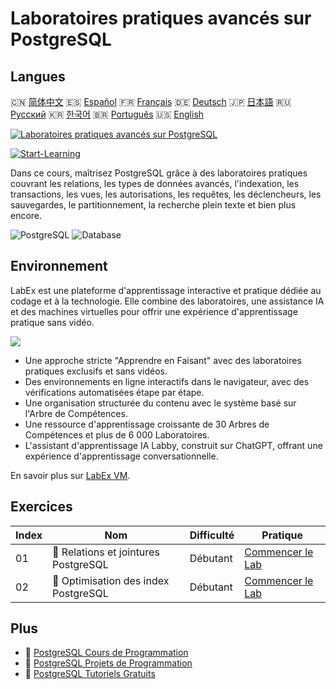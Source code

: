# Laboratoires pratiques avancés sur PostgreSQL

## Langues

🇨🇳 [简体中文](README_zh.md) 🇪🇸 [Español](README_es.md) 🇫🇷 [Français](README_fr.md) 🇩🇪 [Deutsch](README_de.md) 🇯🇵 [日本語](README_ja.md) 🇷🇺 [Русский](README_ru.md) 🇰🇷 [한국어](README_ko.md) 🇧🇷 [Português](README_pt.md) 🇺🇸 [English](README.md) 

[![Laboratoires pratiques avancés sur PostgreSQL](https://cover-creator.labex.io/advanced-postgresql-practical-labs.png?lang=fr)](https://labex.io/fr/courses/advanced-postgresql-practical-labs)

[![Start-Learning](https://img.shields.io/badge/Start-Learning-whitesmoke?style=for-the-badge)](https://labex.io/fr/courses/advanced-postgresql-practical-labs)

Dans ce cours, maîtrisez PostgreSQL grâce à des laboratoires pratiques couvrant les relations, les types de données avancés, l'indexation, les transactions, les vues, les autorisations, les requêtes, les déclencheurs, les sauvegardes, le partitionnement, la recherche plein texte et bien plus encore.

![PostgreSQL](https://img.shields.io/badge/PostgreSQL-whitesmoke?style=for-the-badge&logo=postgresql)
![Database](https://img.shields.io/badge/Database-whitesmoke?style=for-the-badge&logo=database)


## Environnement

LabEx est une plateforme d'apprentissage interactive et pratique dédiée au codage et à la technologie. Elle combine des laboratoires, une assistance IA et des machines virtuelles pour offrir une expérience d'apprentissage pratique sans vidéo.

![](https://tutorial-screenshot.getvm.io/images/vm-1725247253.png)

- Une approche stricte "Apprendre en Faisant" avec des laboratoires pratiques exclusifs et sans vidéos.
- Des environnements en ligne interactifs dans le navigateur, avec des vérifications automatisées étape par étape.
- Une organisation structurée du contenu avec le système basé sur l'Arbre de Compétences.
- Une ressource d'apprentissage croissante de 30 Arbres de Compétences et plus de 6 000 Laboratoires.
- L'assistant d'apprentissage IA Labby, construit sur ChatGPT, offrant une expérience d'apprentissage conversationnelle.

En savoir plus sur [LabEx VM](https://support.labex.io/using-labex/virtual-machine).

## Exercices

|   Index | Nom                                  | Difficulté   | Pratique                                                                                                                                       |
|---------|--------------------------------------|--------------|------------------------------------------------------------------------------------------------------------------------------------------------|
|      01 | 📖 Relations et jointures PostgreSQL | Débutant     | <a target='_blank' href='https://labex.io/fr/tutorials/postgresql-postgresql-relationships-and-joins-550959'>Commencer le Lab</a>              |
|      02 | 📖 Optimisation des index PostgreSQL | Débutant     | <a target='_blank' href='https://labex.io/fr/tutorials/postgresql-data-filtering-and-simple-queries-in-postgresql-550955'>Commencer le Lab</a> |

## Plus

- 🔗 [PostgreSQL Cours de Programmation](https://github.com/labex-labs/awesome-programming-courses)
- 🔗 [PostgreSQL Projets de Programmation](https://github.com/labex-labs/awesome-programming-projects)
- 🔗 [PostgreSQL Tutoriels Gratuits](https://github.com/labex-labs/postgresql-free-tutorials)

